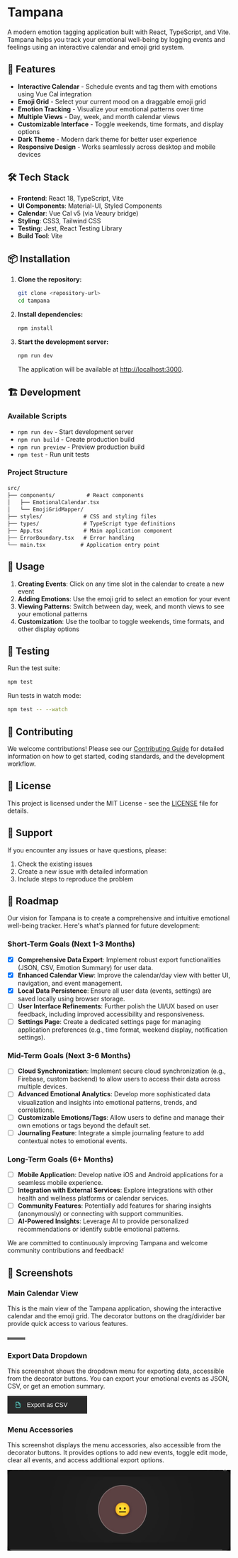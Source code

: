 # Tampana

A modern emotion tagging application built with React, TypeScript, and Vite. Tampana helps you track your emotional well-being by logging events and feelings using an interactive calendar and emoji grid system.

## 🚀 Features

- **Interactive Calendar** - Schedule events and tag them with emotions using Vue Cal integration
- **Emoji Grid** - Select your current mood on a draggable emoji grid
- **Emotion Tracking** - Visualize your emotional patterns over time
- **Multiple Views** - Day, week, and month calendar views
- **Customizable Interface** - Toggle weekends, time formats, and display options
- **Dark Theme** - Modern dark theme for better user experience
- **Responsive Design** - Works seamlessly across desktop and mobile devices

## 🛠️ Tech Stack

- **Frontend**: React 18, TypeScript, Vite
- **UI Components**: Material-UI, Styled Components
- **Calendar**: Vue Cal v5 (via Veaury bridge)
- **Styling**: CSS3, Tailwind CSS
- **Testing**: Jest, React Testing Library
- **Build Tool**: Vite

## 📦 Installation

1. **Clone the repository:**
   ```bash
   git clone <repository-url>
   cd tampana
   ```

2. **Install dependencies:**
   ```bash
   npm install
   ```

3. **Start the development server:**
   ```bash
   npm run dev
   ```

   The application will be available at [http://localhost:3000](http://localhost:3000).

## 🏗️ Development

### Available Scripts

- `npm run dev` - Start development server
- `npm run build` - Create production build
- `npm run preview` - Preview production build
- `npm test` - Run unit tests

### Project Structure

```
src/
├── components/          # React components
│   ├── EmotionalCalendar.tsx
│   └── EmojiGridMapper/
├── styles/             # CSS and styling files
├── types/              # TypeScript type definitions
├── App.tsx             # Main application component
├── ErrorBoundary.tsx   # Error handling
└── main.tsx           # Application entry point
```

## 🎯 Usage

1. **Creating Events**: Click on any time slot in the calendar to create a new event
2. **Adding Emotions**: Use the emoji grid to select an emotion for your event
3. **Viewing Patterns**: Switch between day, week, and month views to see your emotional patterns
4. **Customization**: Use the toolbar to toggle weekends, time formats, and other display options

## 🧪 Testing

Run the test suite:

```bash
npm test
```

Run tests in watch mode:

```bash
npm test -- --watch
```

## 📝 Contributing

We welcome contributions! Please see our [Contributing Guide](CONTRIBUTING.md) for detailed information on how to get started, coding standards, and the development workflow.

## 📄 License

This project is licensed under the MIT License - see the [LICENSE](LICENSE) file for details.

## 🤝 Support

If you encounter any issues or have questions, please:

1. Check the existing issues
2. Create a new issue with detailed information
3. Include steps to reproduce the problem

## 🔮 Roadmap

Our vision for Tampana is to create a comprehensive and intuitive emotional well-being tracker. Here's what's planned for future development:

### Short-Term Goals (Next 1-3 Months)

- [x] **Comprehensive Data Export**: Implement robust export functionalities (JSON, CSV, Emotion Summary) for user data.
- [x] **Enhanced Calendar View**: Improve the calendar/day view with better UI, navigation, and event management.
- [x] **Local Data Persistence**: Ensure all user data (events, settings) are saved locally using browser storage.
- [ ] **User Interface Refinements**: Further polish the UI/UX based on user feedback, including improved accessibility and responsiveness.
- [ ] **Settings Page**: Create a dedicated settings page for managing application preferences (e.g., time format, weekend display, notification settings).

### Mid-Term Goals (Next 3-6 Months)

- [ ] **Cloud Synchronization**: Implement secure cloud synchronization (e.g., Firebase, custom backend) to allow users to access their data across multiple devices.
- [ ] **Advanced Emotional Analytics**: Develop more sophisticated data visualization and insights into emotional patterns, trends, and correlations.
- [ ] **Customizable Emotions/Tags**: Allow users to define and manage their own emotions or tags beyond the default set.
- [ ] **Journaling Feature**: Integrate a simple journaling feature to add contextual notes to emotional events.

### Long-Term Goals (6+ Months)

- [ ] **Mobile Application**: Develop native iOS and Android applications for a seamless mobile experience.
- [ ] **Integration with External Services**: Explore integrations with other health and wellness platforms or calendar services.
- [ ] **Community Features**: Potentially add features for sharing insights (anonymously) or connecting with support communities.
- [ ] **AI-Powered Insights**: Leverage AI to provide personalized recommendations or identify subtle emotional patterns.

We are committed to continuously improving Tampana and welcome community contributions and feedback!



## 📸 Screenshots

### Main Calendar View

This is the main view of the Tampana application, showing the interactive calendar and the emoji grid. The decorator buttons on the drag/divider bar provide quick access to various features.

![Main Calendar View](./screenshots/tampana_main_view.png)

### Export Data Dropdown

This screenshot shows the dropdown menu for exporting data, accessible from the decorator buttons. You can export your emotional events as JSON, CSV, or get an emotion summary.

![Export Data Dropdown](./screenshots/tampana_export_dropdown.png)

### Menu Accessories

This screenshot displays the menu accessories, also accessible from the decorator buttons. It provides options to add new events, toggle edit mode, clear all events, and access additional export options.

![Menu Accessories](./screenshots/tampana_menu_accessories.png)


